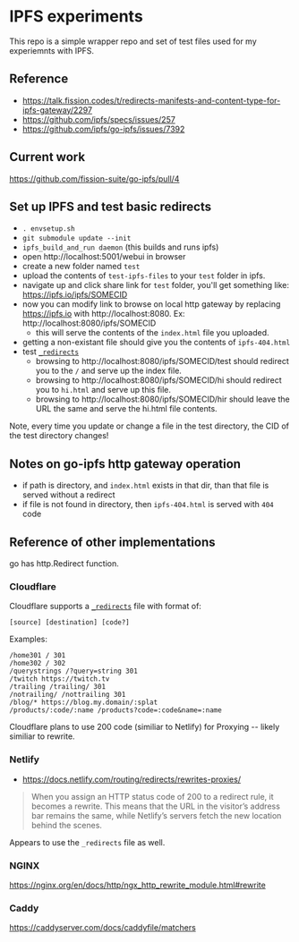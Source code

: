 # IPFS experiments

This repo is a simple wrapper repo and set of test files used for my experiemnts
with IPFS.

## Reference

- https://talk.fission.codes/t/redirects-manifests-and-content-type-for-ipfs-gateway/2297
- https://github.com/ipfs/specs/issues/257
- https://github.com/ipfs/go-ipfs/issues/7392

## Current work

https://github.com/fission-suite/go-ipfs/pull/4

## Set up IPFS and test basic redirects

- `. envsetup.sh`
- `git submodule update --init`
- `ipfs_build_and_run daemon` (this builds and runs ipfs)
- open http://localhost:5001/webui in browser
- create a new folder named `test`
- upload the contents of `test-ipfs-files` to your `test` folder in ipfs.
- navigate up and click share link for `test` folder, you'll get something like:
  https://ipfs.io/ipfs/SOMECID
- now you can modify link to browse on local http gateway by replacing
  https://ipfs.io with http://localhost:8080. Ex:
  http://localhost:8080/ipfs/SOMECID
  - this will serve the contents of the `index.html` file you uploaded.
- getting a non-existant file should give you the contents of `ipfs-404.html`
- test [`_redirects`](test-ipfs-files/_redirects)
  - browsing to http://localhost:8080/ipfs/SOMECID/test should redirect you to
    the `/` and serve up the index file.
  - browsing to http://localhost:8080/ipfs/SOMECID/hi should redirect you to
    `hi.html` and serve up this file.
  - browsing to http://localhost:8080/ipfs/SOMECID/hir should leave the URL the
    same and serve the hi.html file contents.

Note, every time you update or change a file in the test directory, the CID of
the test directory changes!

## Notes on go-ipfs http gateway operation

- if path is directory, and `index.html` exists in that dir, than that file is
  served without a redirect
- if file is not found in directory, then `ipfs-404.html` is served with `404`
  code

## Reference of other implementations

go has http.Redirect function.

### Cloudflare

Cloudflare supports a
[`_redirects`](https://developers.cloudflare.com/pages/platform/redirects) file
with format of:

`[source] [destination] [code?]`

Examples:

```
/home301 / 301
/home302 / 302
/querystrings /?query=string 301
/twitch https://twitch.tv
/trailing /trailing/ 301
/notrailing/ /nottrailing 301
/blog/* https://blog.my.domain/:splat
/products/:code/:name /products?code=:code&name=:name
```

Cloudflare plans to use 200 code (similiar to Netlify) for Proxying -- likely
similiar to rewrite.

### Netlify

- https://docs.netlify.com/routing/redirects/rewrites-proxies/

> When you assign an HTTP status code of 200 to a redirect rule, it becomes a
> rewrite. This means that the URL in the visitor’s address bar remains the
> same, while Netlify’s servers fetch the new location behind the scenes.

Appears to use the `_redirects` file as well.

### NGINX

https://nginx.org/en/docs/http/ngx_http_rewrite_module.html#rewrite

### Caddy

https://caddyserver.com/docs/caddyfile/matchers
